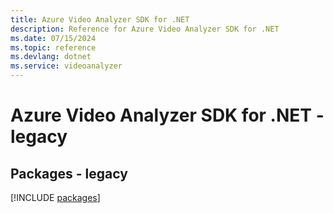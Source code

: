 ```yaml
---
title: Azure Video Analyzer SDK for .NET
description: Reference for Azure Video Analyzer SDK for .NET
ms.date: 07/15/2024
ms.topic: reference
ms.devlang: dotnet
ms.service: videoanalyzer
---
```

# Azure Video Analyzer SDK for .NET - legacy
## Packages - legacy
[!INCLUDE [packages](video-analyzer-index.md)]